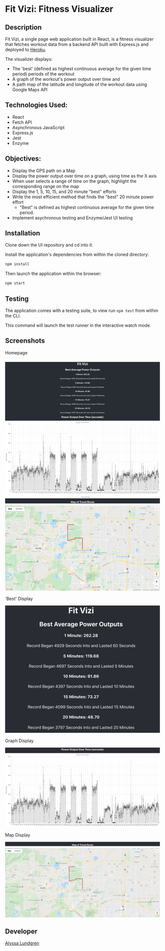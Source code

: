 # Fit Vizi: Fitness Visualizer

## Description

Fit Vizi, a single page web application built in React, is a fitness visualizer that fetches workout data from a backend API built with Express.js and deployed to [Heroku](https://be-fit-vizi.herokuapp.com/). 

The visualizer displays:
  - The 'best' (defined as highest continuous average for the given time period) periods of the workout 
  - A graph of the workout's power output over time and 
  - A path map of the latitude and longitude of the workout data using Google Maps API

## Technologies Used:
* React
* Fetch API
* Asynchronous JavaScript
* Express.js
* Jest 
* Enzyme

## Objectives:
* Display the GPS path on a Map
* Display the power output over time on a graph, using time as the X axis
* When user selects a range of time on the graph, highlight the corresponding range on the map
* Display the 1, 5, 10, 15, and 20 minute "best" efforts
* Write the most efficient method that finds the "best" 20 minute power effort
  - "Best" is defined as highest continuous average for the given time period.
* Implement asychronous testing and Enzyme/Jest UI testing

## Installation

Clone down the UI repository and cd into it.

Install the application's dependencies from within the cloned directory:
```bash
npm install
```

Then launch the application within the browser:
```bash
npm start
```

## Testing 

The application comes with a testing suite, to view run `npm test` from within the CLI.

This command will launch the test runner in the interactive watch mode.


## Screenshots

Homepage

![](src/Images/App.png)

'Best' Display

![](src/Images/BestDisplay.png)

Graph Display

![](src/Images/GraphDisplay.png)

Map Display

![](src/Images/MapDisplay.png)


## Developer

[Alyssa Lundgren](https://github.com/lundgrea)
